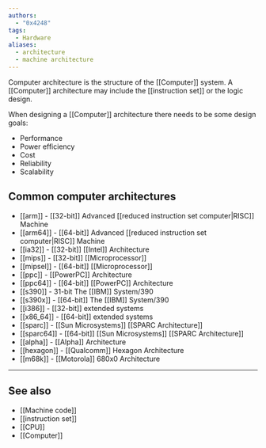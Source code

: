 ```yaml
---
authors: 
  - "0x4248"
tags:
  - Hardware
aliases:
  - architecture
  - machine architecture
---
```

Computer architecture is the structure of the [[Computer]] system. A [[Computer]] architecture may include the [[instruction set]] or the logic design.

When designing a [[Computer]] architecture there needs to be some design goals:
- Performance
- Power efficiency 
- Cost
- Reliability
- Scalability

## Common computer architectures
- [[arm]] - [[32-bit]] Advanced [[reduced instruction set computer|RISC]] Machine
- [[arm64]] - [[64-bit]] Advanced [[reduced instruction set computer|RISC]] Machine
- [[ia32]] - [[32-bit]] [[Intel]] Architecture
- [[mips]] - [[32-bit]] [[Microprocessor]]
- [[mipsel]] - [[64-bit]] [[Microprocessor]]
- [[ppc]] - [[PowerPC]] Architecture
- [[ppc64]] - [[64-bit]] [[PowerPC]] Architecture
- [[s390]] - 31-bit The [[IBM]] System/390
- [[s390x]] - [[64-bit]] The [[IBM]] System/390
- [[i386]] - [[32-bit]] extended systems
- [[x86_64]] - [[64-bit]] extended systems
- [[sparc]] - [[Sun Microsystems]] [[SPARC Architecture]]
- [[sparc64]] - [[64-bit]] [[Sun Microsystems]] [[SPARC Architecture]]
- [[alpha]] - [[Alpha]] Architecture
- [[hexagon]] - [[Qualcomm]] Hexagon Architecture
- [[m68k]] - [[Motorola]] 680x0 Architecture
___
## See also
- [[Machine code]]
- [[instruction set]]
- [[CPU]]
- [[Computer]]